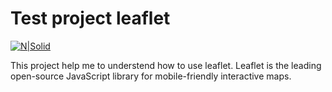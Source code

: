 # Test project leaflet

[![N|Solid](http://leafletjs.com/docs/images/logo.png)](http://leafletjs.com/)

This project help me to understend how to use leaflet. Leaflet is the leading open-source JavaScript library for mobile-friendly interactive maps.
